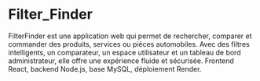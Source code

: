 # Filter_Finder
FilterFinder est une application web qui permet de rechercher, comparer et commander des produits, services ou pièces automobiles. Avec des filtres intelligents, un comparateur, un espace utilisateur et un tableau de bord administrateur, elle offre une expérience fluide et sécurisée. Frontend React, backend Node.js, base MySQL, déploiement Render.
